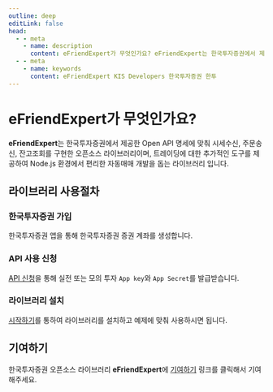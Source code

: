 ```yaml
---
outline: deep
editLink: false
head:
  - - meta
    - name: description
      content: eFriendExpert가 무엇인가요? eFriendExpert는 한국투자증권에서 제공한 Open API 명세에 맞춰 시세수신, 주문송신, 잔고조회를 구현한 오픈소스 라이브러리이며, 트레이딩에 대한 추가적인 도구를 제공하여 Node.js 환경에서 편리한 자동매매 개발을 돕는 라이브러리 입니다.
  - - meta
    - name: keywords
      content: eFriendExpert KIS Developers 한국투자증권 한투
---
```


# eFriendExpert가 무엇인가요?

**eFriendExpert**는 한국투자증권에서 제공한 Open API 명세에 맞춰 시세수신, 주문송신, 잔고조회를 구현한 오픈소스 라이브러리이며,
트레이딩에 대한 추가적인 도구를 제공하여 Node.js 환경에서 편리한 자동매매 개발을 돕는 라이브러리 입니다.

## 라이브러리 사용절차

### 한국투자증권 가입
한국투자증권 앱을 통해 한국투자증권 증권 계좌를 생성합니다.

### API 사용 신청
[API 신청](https://apiportal.koreainvestment.com/apiservice/oauth2)을 통해 실전 또는 모의 투자 `App key`와 `App Secret`를 발급받습니다.

### 라이브러리 설치
[시작하기](/getting-start/)를 통하여 라이브러리를 설치하고 예제에 맞춰 사용하시면 됩니다.

## 기여하기

한국투자증권 오픈소스 라이브러리 **eFriendExpert**에 [기여하기](https://vitepress.dev/reference/runtime-api#usedata) 링크를 클릭해서 기여해주세요. 
